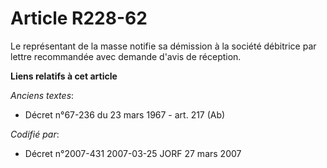 # Article R228-62

Le représentant de la masse notifie sa démission à la société débitrice par lettre recommandée avec demande d'avis de
réception.

**Liens relatifs à cet article**

_Anciens textes_:

  - Décret n°67-236 du 23 mars 1967 - art. 217 (Ab)

_Codifié par_:

  - Décret n°2007-431 2007-03-25 JORF 27 mars 2007
